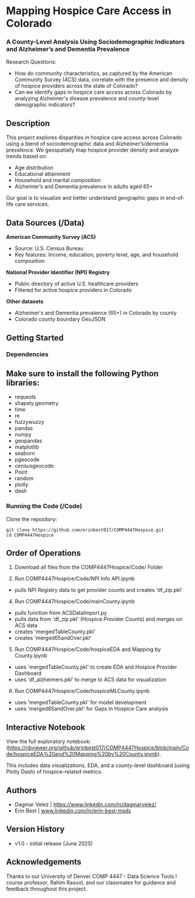# Mapping Hospice Care Access in Colorado
### A County-Level Analysis Using Sociodemographic Indicators and Alzheimer’s and Dementia Prevalence

Research Questions:
- How do community characteristics, as captured by the American Community Survey (ACS) data, correlate with the presence and density of hospice providers across the state of Colorado?
- Can we identify gaps in hospice care access across Colorado by analyzing Alzheimer's disease prevalence and county-level demographic indicators?

## Description

This project explores disparities in hospice care access across Colorado using a blend of sociodemographic data and Alzheimer’s/dementia prevalence. We geospatially map hospice provider density and analyze trends based on:
- Age distribution
- Educational attainment
- Household and marital composition
- Alzheimer’s and Dementia prevalence in adults aged 65+

Our goal is to visualize and better understand geographic gaps in end-of-life care services.

## Data Sources (/Data)
**American Community Survey (ACS)**
- Source: U.S. Census Bureau  
- Key features: Income, education, poverty level, age, and household composition

**National Provider Identifier (NPI) Registry**
- Public directory of active U.S. healthcare providers  
- Filtered for active hospice providers in Colorado

**Other datasets**
- Alzheimer's and Dementia prevalence (65+) in Colorado by county
- Colorado county boundary GeoJSON  

## Getting Started

### Dependencies

## Make sure to install the following Python libraries:
- requests
- shapely.geometry
- time
- re
- fuzzywuzzy
- pandas
- numpy
- geopandas
- matplotlib
- seaborn
- pgeocode
- censusgeocode
- Point
- random
- plotly
- dash

### Running the Code (/Code)
Clone the repository: 
```
git clone https://github.com/erinbest017/COMP4447Hospice.git
cd COMP4447Hospice
```

## Order of Operations

1) Download all files from the COMP4447Hospice/Code/ Folder
  
2) Run COMP4447Hospice/Code/NPI Info API.ipynb
- pulls NPI Registry data to get provider counts and creates 'df_zip.pkl'
  
4) Run COMP4447Hospice/Code/mainCounty.ipynb
- pulls function from ACSDataImport.py
- pulls data from 'df_zip.pkl' (Hospice Provider Counts) and merges on ACS data
- creates 'mergedTableCounty.pkl'
- creates 'merged65andOver.pkl'

5) Run COMP4447Hospice/Code/hospiceEDA and Mapping by County.ipynb
- uses 'mergedTableCounty.pkl' to create EDA and Hospice Provider Dashboard
- uses 'df_alzheimers.pkl' to merge to ACS data for visualization

6) Run COMP4447Hospice/Code/hospiceMLCounty.ipynb
- uses 'mergedTableCounty.pkl' for model development
- uses 'merged65andOver.pkl' for Gaps in Hospice Care analysis

## Interactive Notebook

View the full exploratory notebook: (https://nbviewer.org/github/erinbest017/COMP4447Hospice/blob/main/Code/hospiceEDA%20and%20Mapping%20by%20County.ipynb).

This includes data visualizations, EDA, and a county-level dashboard (using Plotly Dash) of hospice-related metrics.

## Authors

- Dagmar Velez | https://www.linkedin.com/in/dagmarvelez/
- Erin Best    | www.linkedin.com/in/erin-best-msds

## Version History
- v1.0 - initial release (June 2025)

## Acknowledgements
Thanks to our University of Denver COMP 4447 - Data Science Tools I course professor, Rahim Rasool, and our classmates for guidance and feedback throughout this project.
